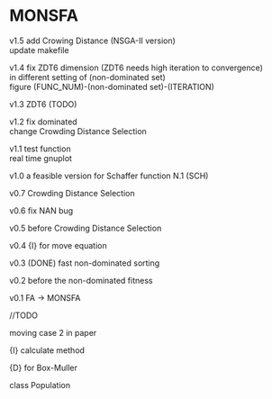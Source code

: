 # MONSFA

v1.5 add Crowing Distance (NSGA-II version)  
     update makefile

v1.4 fix ZDT6 dimension (ZDT6 needs high iteration to convergence)  
     in different setting of (non-dominated set)  
     figure (FUNC_NUM)-(non-dominated set)-(ITERATION)

v1.3 ZDT6 (TODO)

v1.2 fix dominated  
     change Crowding Distance Selection

v1.1 test function  
     real time gnuplot

v1.0 a feasible version for Schaffer function N.1 (SCH)

v0.7 Crowding Distance Selection

v0.6 fix NAN bug

v0.5 before Crowding Distance Selection

v0.4 {I} for move equation

v0.3 (DONE) fast non-dominated sorting

v0.2 before the non-dominated fitness

v0.1 FA -> MONSFA

//TODO 

moving case 2 in paper

{I} calculate method

{D} for Box-Muller

class Population

